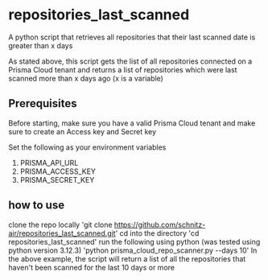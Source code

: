 # repositories_last_scanned
A python script that retrieves all repositories that their last scanned date is greater than x days 

As stated above, this script gets the list of all repositories connected on a Prisma Cloud tenant and returns a list of repositories which were last scanned more than x days ago (x is a variable) 

## Prerequisites 
Before starting, make sure you have a valid Prisma Cloud tenant and make sure to create an Access key and Secret key 

Set the following as your environment variables 
1. PRISMA_API_URL
2. PRISMA_ACCESS_KEY
3. PRISMA_SECRET_KEY

## how to use 
clone the repo locally 
'git clone https://github.com/schnitz-air/repositories_last_scanned.git'
cd into the directory 
'cd repositories_last_scanned\'
run the following using python (was tested using python version 3.12.3)
'python prisma_cloud_repo_scanner.py --days 10'
In the above example, the script will return a list of all the repositories that haven't been scanned for the last 10 days or more 
